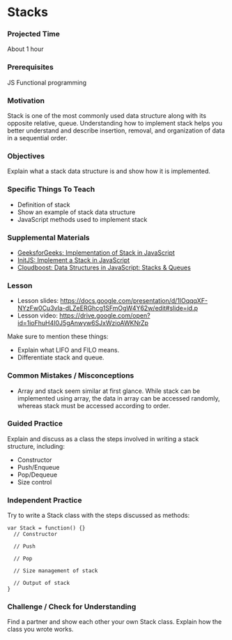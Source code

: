 # Stacks

### Projected Time

About 1 hour

### Prerequisites

JS 
Functional programming

### Motivation

Stack is one of the most commonly used data structure along with its opposite relative, queue. Understanding how to implement stack helps you better understand and describe insertion, removal, and organization of data in a sequential order.

### Objectives

Explain what a stack data structure is and show how it is implemented.

### Specific Things To Teach

- Definition of stack
- Show an example of stack data structure
- JavaScript methods used to implement stack

### Supplemental Materials

- [GeeksforGeeks: Implementation of Stack in JavaScript](https://www.geeksforgeeks.org/implementation-stack-javascript/)
- [InitJS: Implement a Stack in JavaScript](https://initjs.org/data-structure-stack-in-javascript-714f45dbf889)
- [Cloudboost: Data Structures in JavaScript: Stacks & Queues](https://blog.cloudboost.io/data-structures-in-javascript-stacks-queues-75d83cd9f7e1)

### Lesson

- Lesson slides: https://docs.google.com/presentation/d/1lOqqqXF-NYzFw0Cu3vIa-dLZeERGhcg1SFmOgW4Y62w/edit#slide=id.p
- Lesson video: https://drive.google.com/open?id=1ioFhuH4I0J5gAnwyw6SJxWzioAWKNrZp

Make sure to mention these things:
- Explain what LIFO and FILO means.
- Differentiate stack and queue.

### Common Mistakes / Misconceptions

- Array and stack seem similar at first glance. While stack can be implemented using array, the data in array can be accessed randomly, whereas stack must be accessed according to order.

### Guided Practice

Explain and discuss as a class the steps involved in writing a stack structure, including:
- Constructor
- Push/Enqueue
- Pop/Dequeue
- Size control

### Independent Practice

Try to write a Stack class with the steps discussed as methods:
```
var Stack = function() {}
  // Constructor

  // Push

  // Pop

  // Size management of stack

  // Output of stack
}
```

### Challenge / Check for Understanding

Find a partner and show each other your own Stack class. Explain how the class you wrote works.
